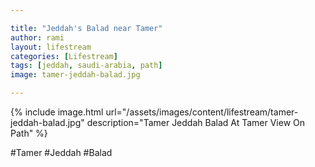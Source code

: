 ```yaml
---

title: "Jeddah's Balad near Tamer"
author: rami
layout: lifestream 
categories: [Lifestream]
tags: [jeddah, saudi-arabia, path] 
image: tamer-jeddah-balad.jpg

---
```


{% include image.html url="/assets/images/content/lifestream/tamer-jeddah-balad.jpg" description="Tamer Jeddah Balad At Tamer View On Path" %}

#Tamer #Jeddah #Balad
